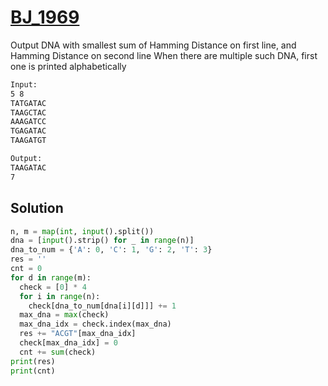 # [BJ_1969](https://acmicpc.net/problem/1969)

Output DNA with smallest sum of Hamming Distance on first line, and Hamming Distance on second line
When there are multiple such DNA, first one is printed alphabetically

```txt
Input:
5 8
TATGATAC
TAAGCTAC
AAAGATCC
TGAGATAC
TAAGATGT

Output:
TAAGATAC
7
```

## Solution

```py
n, m = map(int, input().split())
dna = [input().strip() for _ in range(n)]
dna_to_num = {'A': 0, 'C': 1, 'G': 2, 'T': 3}
res = ''
cnt = 0
for d in range(m):
  check = [0] * 4
  for i in range(n):
    check[dna_to_num[dna[i][d]]] += 1
  max_dna = max(check)
  max_dna_idx = check.index(max_dna)
  res += "ACGT"[max_dna_idx]
  check[max_dna_idx] = 0
  cnt += sum(check)
print(res)
print(cnt)
```

